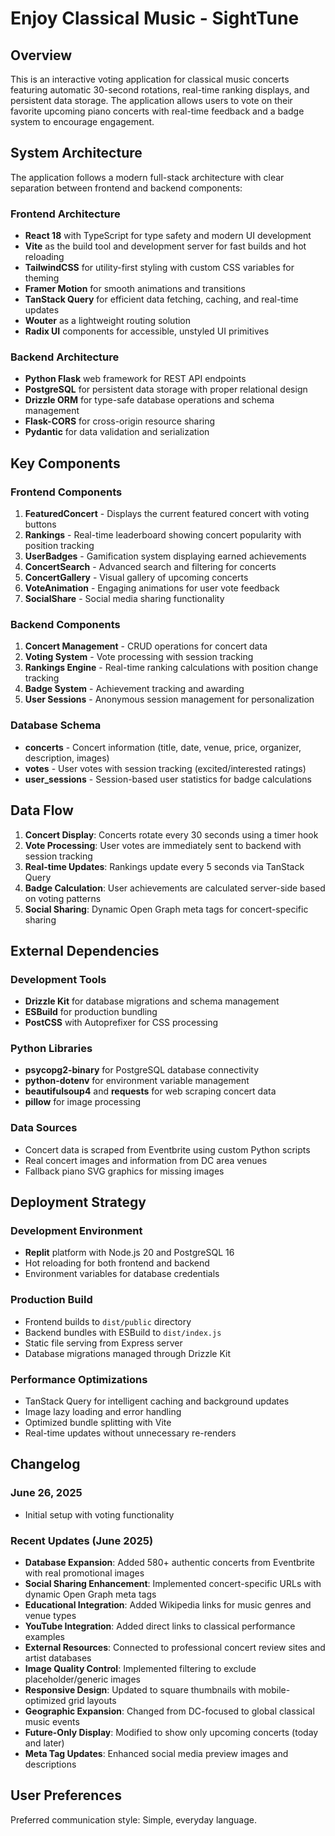 # Enjoy Classical Music - SightTune

## Overview

This is an interactive voting application for classical music concerts featuring automatic 30-second rotations, real-time ranking displays, and persistent data storage. The application allows users to vote on their favorite upcoming piano concerts with real-time feedback and a badge system to encourage engagement.

## System Architecture

The application follows a modern full-stack architecture with clear separation between frontend and backend components:

### Frontend Architecture
- **React 18** with TypeScript for type safety and modern UI development
- **Vite** as the build tool and development server for fast builds and hot reloading
- **TailwindCSS** for utility-first styling with custom CSS variables for theming
- **Framer Motion** for smooth animations and transitions
- **TanStack Query** for efficient data fetching, caching, and real-time updates
- **Wouter** as a lightweight routing solution
- **Radix UI** components for accessible, unstyled UI primitives

### Backend Architecture
- **Python Flask** web framework for REST API endpoints
- **PostgreSQL** for persistent data storage with proper relational design
- **Drizzle ORM** for type-safe database operations and schema management
- **Flask-CORS** for cross-origin resource sharing
- **Pydantic** for data validation and serialization

## Key Components

### Frontend Components
1. **FeaturedConcert** - Displays the current featured concert with voting buttons
2. **Rankings** - Real-time leaderboard showing concert popularity with position tracking
3. **UserBadges** - Gamification system displaying earned achievements
4. **ConcertSearch** - Advanced search and filtering for concerts
5. **ConcertGallery** - Visual gallery of upcoming concerts
6. **VoteAnimation** - Engaging animations for user vote feedback
7. **SocialShare** - Social media sharing functionality

### Backend Components
1. **Concert Management** - CRUD operations for concert data
2. **Voting System** - Vote processing with session tracking
3. **Rankings Engine** - Real-time ranking calculations with position change tracking
4. **Badge System** - Achievement tracking and awarding
5. **User Sessions** - Anonymous session management for personalization

### Database Schema
- **concerts** - Concert information (title, date, venue, price, organizer, description, images)
- **votes** - User votes with session tracking (excited/interested ratings)
- **user_sessions** - Session-based user statistics for badge calculations

## Data Flow

1. **Concert Display**: Concerts rotate every 30 seconds using a timer hook
2. **Vote Processing**: User votes are immediately sent to backend with session tracking
3. **Real-time Updates**: Rankings update every 5 seconds via TanStack Query
4. **Badge Calculation**: User achievements are calculated server-side based on voting patterns
5. **Social Sharing**: Dynamic Open Graph meta tags for concert-specific sharing

## External Dependencies

### Development Tools
- **Drizzle Kit** for database migrations and schema management
- **ESBuild** for production bundling
- **PostCSS** with Autoprefixer for CSS processing

### Python Libraries
- **psycopg2-binary** for PostgreSQL database connectivity
- **python-dotenv** for environment variable management
- **beautifulsoup4** and **requests** for web scraping concert data
- **pillow** for image processing

### Data Sources
- Concert data is scraped from Eventbrite using custom Python scripts
- Real concert images and information from DC area venues
- Fallback piano SVG graphics for missing images

## Deployment Strategy

### Development Environment
- **Replit** platform with Node.js 20 and PostgreSQL 16
- Hot reloading for both frontend and backend
- Environment variables for database credentials

### Production Build
- Frontend builds to `dist/public` directory
- Backend bundles with ESBuild to `dist/index.js`
- Static file serving from Express server
- Database migrations managed through Drizzle Kit

### Performance Optimizations
- TanStack Query for intelligent caching and background updates
- Image lazy loading and error handling
- Optimized bundle splitting with Vite
- Real-time updates without unnecessary re-renders

## Changelog

### June 26, 2025
- Initial setup with voting functionality

### Recent Updates (June 2025)
- **Database Expansion**: Added 580+ authentic concerts from Eventbrite with real promotional images
- **Social Sharing Enhancement**: Implemented concert-specific URLs with dynamic Open Graph meta tags
- **Educational Integration**: Added Wikipedia links for music genres and venue types
- **YouTube Integration**: Added direct links to classical performance examples
- **External Resources**: Connected to professional concert review sites and artist databases
- **Image Quality Control**: Implemented filtering to exclude placeholder/generic images
- **Responsive Design**: Updated to square thumbnails with mobile-optimized grid layouts
- **Geographic Expansion**: Changed from DC-focused to global classical music events
- **Future-Only Display**: Modified to show only upcoming concerts (today and later)
- **Meta Tag Updates**: Enhanced social media preview images and descriptions

## User Preferences

Preferred communication style: Simple, everyday language.